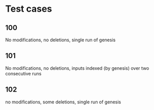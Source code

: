 # Test cases

## 100
No modifications, no deletions, single run of genesis

## 101
No modifications, no deletions, inputs indexed (by genesis) over two consecutive runs

## 102
no modifications, some deletions, single run of genesis
